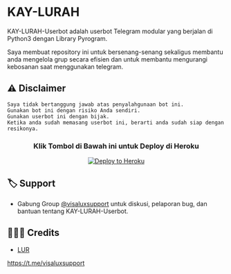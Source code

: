 # KAY-LURAH

KAY-LURAH-Userbot adalah userbot Telegram modular yang berjalan di Python3 dengan Library Pyrogram.

Saya membuat repository ini untuk bersenang-senang sekaligus membantu anda mengelola grup secara efisien dan untuk membantu mengurangi kebosanan saat menggunakan telegram.

## ⚠️ Disclaimer

```
Saya tidak bertanggung jawab atas penyalahgunaan bot ini.
Gunakan bot ini dengan risiko Anda sendiri.
Gunakan userbot ini dengan bijak.
Ketika anda sudah memasang userbot ini, berarti anda sudah siap dengan resikonya.
```

<h3 align="center">Klik Tombol di Bawah ini untuk Deploy di Heroku</h3>
<p align="center"><a href="https://github.com/LURBOT/LURAHBOT"><img src="https://www.herokucdn.com/deploy/button.png" alt="Deploy to Heroku" target="_blank"/></a></p>

## 🏷 Support
 
- Gabung Group [@visaluxsupport](https://t.me/visaluxsupport) untuk diskusi, pelaporan bug, dan bantuan tentang KAY-LURAH-Userbot.

## 👨🏻‍💻 Credits
-  [LUR](https://github.com/LURBOT)

https://t.me/visaluxsupport
